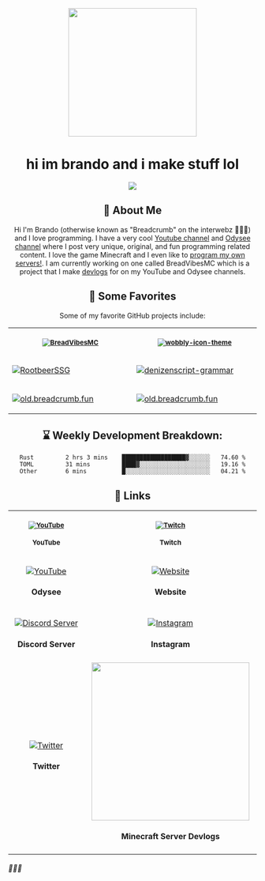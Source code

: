 <div align='center'>
  <img width='260' height='260' src='https://avatars.githubusercontent.com/u/63469489?v=4'>
</div>

<div align='center'>
  <h1>hi im brando and i make stuff lol</h1>
</div>

<div align='center'>
  <img src='https://wakatime.com/badge/user/579d6e69-f91a-4a71-9119-b9f35cac7d1f.svg?style=for-the-badge'>
</div>

<div align="center">

## 🙂 About Me

Hi I'm Brando (otherwise known as "Breadcrumb" on the interwebz 🤘🤘🤘) and I love programming.
I have a very cool [Youtube channel](https://youtube.com/BreadcrumbMC) and [Odysee channel](https://odysee.com/@Breadcrumb:6) where I post very unique, original, and fun programming related content.
I love the game Minecraft and I even like to [program my own servers!](https://github.com/BreadcrumbIsTaken/BreadVibesMC). I am currently working on one called BreadVibesMC which is a project that I make [devlogs](https://www.youtube.com/playlist?list=PLUU0f6lFdRVHc6FYvv9SlZK8uwlFOKteQ) for on my YouTube and Odysee channels.

## 💖 Some Favorites

Some of my favorite GitHub projects include:

<table>
<tr>
<th align="center">
<img width="380" height="1-px">
<p> 
<small>

[![BreadVibesMC](https://github-readme-stats.vercel.app/api/pin/?username=BreadcrumbIsTaken&repo=BreadVibesMC)](https://github.com/BreadcrumbIsTaken/BreadVibesMC)

</small>
</p>
</th>
<th align="center">
<img width="380" height="1">
<p> 
<small>

[![wobbly-icon-theme](https://github-readme-stats.vercel.app/api/pin/?username=BreadcrumbIsTaken&repo=wobbly-icon-theme)](https://github.com/BreadcrumbIsTaken/wobbly-icon-theme)

</small>
</p>
</th>
</tr>
<tr>
<td>

[![RootbeerSSG](https://github-readme-stats.vercel.app/api/pin/?username=BreadcrumbIsTaken&repo=RootbeerSSG)](https://github.com/BreadcrumbIsTaken/RootbeerSSG)
  
</td>
<td>
  
[![denizenscript-grammar](https://github-readme-stats.vercel.app/api/pin/?username=DenizenScript&repo=denizenscript-grammar&show_owner=true)](https://github.com/DenizenScript/denizenscript-grammar)
  
</td>
</tr>
<tr>
<td>

[![old.breadcrumb.fun](https://github-readme-stats.vercel.app/api/pin/?username=BreadcrumbIsTaken&repo=old.breadcrumb.fun)](https://github.com/BreadcrumbIsTaken/RootbeerSSG)

</td>
<td>

[![old.breadcrumb.fun](https://github-readme-stats.vercel.app/api/pin/?username=BreadcrumbIsTaken&repo=denizen-bounties)](https://github.com/BreadcrumbIsTaken/denizen-bounties)

</td>
</tr>
</table>

## ⌛ Weekly Development Breakdown:
  
<!--START_SECTION:waka-->

```text
Rust         2 hrs 3 mins    ██████████████████▓░░░░░░   74.60 %
TOML         31 mins         ████▓░░░░░░░░░░░░░░░░░░░░   19.16 %
Other        6 mins          █░░░░░░░░░░░░░░░░░░░░░░░░   04.21 %
```

<!--END_SECTION:waka-->
  
## 🔗 Links

<table>
<tr>
<th align="center">
<img width="380" height="1-px">
<p> 
<small>

[![YouTube](https://breadcrumb.fun/assets/img/blog.png)](https://youtube.com/BreadcrumbMC)

#### YouTube

</small>
</p>
</th>
<th align="center">
<img width="380" height="1">
<p> 
<small>

[![Twitch](https://breadcrumb.fun/assets/img/links.png)](https://twitch.tv/BreadcrumbIsTaken)

#### Twitch

</small>
</p>
</th>
</tr>
<tr align="center">
<td>

[![YouTube](https://breadcrumb.fun/assets/img/odysee.png)](https://odysee.com/@Breadcrumb:6)

#### Odysee
  
</td>
<td>
  
[![Website](https://breadcrumb.fun/assets/img/code.png)](https://breadcrumb.fun)

#### Website
  
</td>
</tr>
<tr align="center">
<td>

[![Discord Server](https://breadcrumb.fun/assets/img/discord-server.png)](https://discord.gg/F5fGYQJfgw)

#### Discord Server

</td>
<td>

[![Instagram](https://breadcrumb.fun/assets/img/videos.png)](https://instagram.com/BreadcrumbIsTaken)

#### Instagram

</td>
</tr>
<tr align="center">
<td>

[![Twitter](https://breadcrumb.fun/assets/img/home.png)](https://twitter.com/BreadcrumbMC)

#### Twitter

</td>
<td>

<a href="https://www.youtube.com/playlist?list=PLUU0f6lFdRVHc6FYvv9SlZK8uwlFOKteQ">

<img src="https://repository-images.githubusercontent.com/444246545/ec11bc01-5889-418e-bef0-2d34f429d87c" width="320">

</a>

#### Minecraft Server Devlogs

</td>
</tr>
</table>

</div>

###### 🍞🍞🍞
